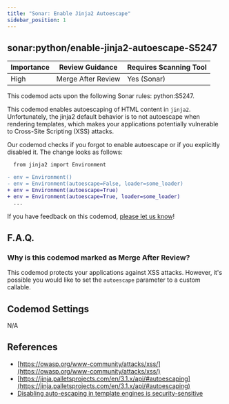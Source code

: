 ```yaml
---
title: "Sonar: Enable Jinja2 Autoescape"
sidebar_position: 1
---
```


## sonar:python/enable-jinja2-autoescape-S5247

| Importance | Review Guidance    | Requires Scanning Tool |
| ---------- | ------------------ | ---------------------- |
| High       | Merge After Review | Yes (Sonar)            |

This codemod acts upon the following Sonar rules: python:S5247.

This codemod enables autoescaping of HTML content in `jinja2`. Unfortunately, the jinja2 default behavior is to not autoescape when rendering templates, which makes your applications potentially vulnerable to Cross-Site Scripting (XSS) attacks.

Our codemod checks if you forgot to enable autoescape or if you explicitly disabled it. The change looks as follows:

```diff
  from jinja2 import Environment

- env = Environment()
- env = Environment(autoescape=False, loader=some_loader)
+ env = Environment(autoescape=True)
+ env = Environment(autoescape=True, loader=some_loader)
  ...
```

If you have feedback on this codemod, [please let us know](mailto:feedback@pixee.ai)!

## F.A.Q.

### Why is this codemod marked as Merge After Review?

This codemod protects your applications against XSS attacks. However, it's possible you would like to set the `autoescape` parameter to a custom callable.

## Codemod Settings

N/A

## References

- [https://owasp.org/www-community/attacks/xss/](https://owasp.org/www-community/attacks/xss/)
- [https://jinja.palletsprojects.com/en/3.1.x/api/#autoescaping](https://jinja.palletsprojects.com/en/3.1.x/api/#autoescaping)
- [Disabling auto-escaping in template engines is security-sensitive](https://rules.sonarsource.com/python/RSPEC-5247/)
